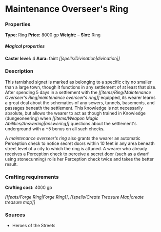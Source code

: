 ﻿---
Title: "Maintenance Overseer's Ring"
Type: "Ring"
Price: "8000 gp"
Weight: "–"
Slot: "Ring"
Caster level: "4"
Aura: "faint divination"
Description: |
  "This tarnished signet is marked as belonging to a specific city no smaller than a large town, though it functions in any settlement of at least that size. After spending 5 days in a settlement with the _maintenance overseer's ring_ equipped, its wearer learns a great deal about the schematics of any sewers, tunnels, basements, and passages beneath the settlement. This knowledge is not necessarily absolute, but allows the wearer to act as though trained in Knowledge (dungeoneering) when answering questions about the settlement's underground with a +5 bonus on all such checks.
  A _maintenance overseer's ring_ also grants the wearer an automatic Perception check to notice secret doors within 10 feet in any area beneath street level of a city to which the ring is attuned. A wearer who already receives a Perception check to perceive a secret door (such as a dwarf using stonecunning) rolls her Perception check twice and takes the better result."
Crafting cost: "4000 gp"
Sources: "['Heroes of the Streets']"
---

# Maintenance Overseer's Ring

### Properties

**Type:** Ring **Price:** 8000 gp **Weight:** – **Slot:** Ring

##### Magical properties

**Caster level:** 4 **Aura:** faint _[[spells/Divination|divination]]_

### Description

This tarnished signet is marked as belonging to a specific city no smaller than a large town, though it functions in any settlement of at least that size. After spending 5 days in a settlement with the _[[items/Ring/Maintenance Overseer's Ring|maintenance overseer's ring]]_ equipped, its wearer learns a great deal about the schematics of any sewers, tunnels, basements, and passages beneath the settlement. This knowledge is not necessarily absolute, but allows the wearer to act as though trained in Knowledge (dungeoneering) when _[[items/Weapon Magic Abilities/Answering|answering]]_ questions about the settlement's underground with a +5 bonus on all such checks.

A _maintenance overseer's ring_ also grants the wearer an automatic Perception check to notice secret doors within 10 feet in any area beneath street level of a city to which the ring is attuned. A wearer who already receives a Perception check to perceive a secret door (such as a dwarf using stonecunning) rolls her Perception check twice and takes the better result.

### Crafting requirements

**Crafting cost:** 4000 gp

_[[feats/Forge Ring|Forge Ring]]_, _[[spells/Create Treasure Map|create treasure map]]_

### Sources

* Heroes of the Streets